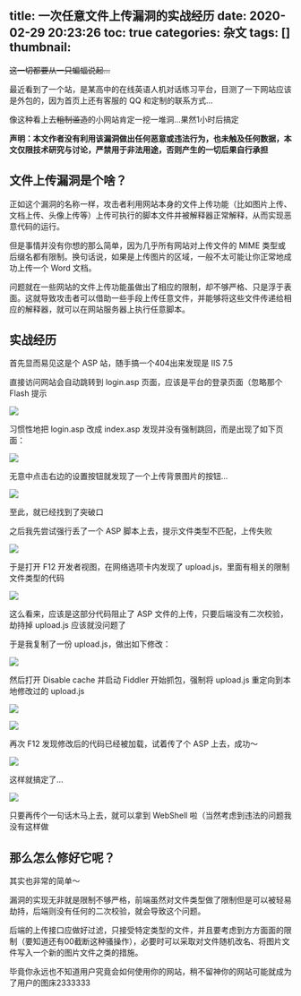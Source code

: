 title: 一次任意文件上传漏洞的实战经历
date: 2020-02-29 20:23:26
toc: true
categories: 杂文
tags: []
thumbnail: 
---
~~这一切都要从一只蝙蝠说起...~~

最近看到了一个站，是某高中的在线英语人机对话练习平台，目测了一下网站应该是外包的，因为首页上还有客服的 QQ 和定制的联系方式...

像这种看上去~~粗制滥造~~的小网站肯定一挖一堆洞...果然1小时后搞定

**声明：本文作者没有利用该漏洞做出任何恶意或违法行为，也未触及任何数据，本文仅限技术研究与讨论，严禁用于非法用途，否则产生的一切后果自行承担**

<!--more-->

## 文件上传漏洞是个啥？ ##

正如这个漏洞的名称一样，攻击者利用网站本身的文件上传功能（比如图片上传、文档上传、头像上传等）上传可执行的脚本文件并被解释器正常解释，从而实现恶意代码的运行。

但是事情并没有你想的那么简单，因为几乎所有网站对上传文件的 MIME 类型或后缀名都有限制。换句话说，如果是上传图片的区域，一般不太可能让你正常地成功上传一个 Word 文档。

问题就在一些网站的文件上传功能虽做出了相应的限制，却不够严格、只是浮于表面。这就导致攻击者可以借助一些手段上传任意文件，并能够将这些文件传递给相应的解释器，就可以在网站服务器上执行任意脚本。

## 实战经历 ##

首先显而易见这是个 ASP 站，随手搞一个404出来发现是 IIS 7.5

直接访问网站会自动跳转到 login.asp 页面，应该是平台的登录页面（忽略那个 Flash 提示

![](https://blog-img-1251828412.file.myqcloud.com/2020/02/29/login.jpeg)

习惯性地把 login.asp 改成 index.asp 发现并没有强制跳回，而是出现了如下页面：

![](https://blog-img-1251828412.file.myqcloud.com/2020/02/29/index.jpeg)

无意中点击右边的设置按钮就发现了一个上传背景图片的按钮...

![](https://blog-img-1251828412.file.myqcloud.com/2020/02/29/settings.jpeg)

至此，就已经找到了突破口

之后我先尝试强行丢了一个 ASP 脚本上去，提示文件类型不匹配，上传失败

![](https://blog-img-1251828412.file.myqcloud.com/2020/02/29/error.jpeg)

于是打开 F12 开发者视图，在网络选项卡内发现了 upload.js，里面有相关的限制文件类型的代码

![](https://blog-img-1251828412.file.myqcloud.com/2020/02/29/ojs.jpeg)

这么看来，应该是这部分代码阻止了 ASP 文件的上传，只要后端没有二次校验，劫持掉 upload.js 应该就没问题了

于是我复制了一份 upload.js，做出如下修改：

![](https://blog-img-1251828412.file.myqcloud.com/2020/02/29/editjs.png)

然后打开 Disable cache 并启动 Fiddler 开始抓包，强制将 upload.js 重定向到本地修改过的 upload.js

![](https://blog-img-1251828412.file.myqcloud.com/2020/02/29/dc.jpeg)

![](https://blog-img-1251828412.file.myqcloud.com/2020/02/29/fiddler.jpeg)

再次 F12 发现修改后的代码已经被加载，试着传了个 ASP 上去，成功～

![](https://blog-img-1251828412.file.myqcloud.com/2020/02/29/njs.jpeg)

这样就搞定了...

![](https://blog-img-1251828412.file.myqcloud.com/2020/02/29/hacked.jpeg)

只要再传个一句话木马上去，就可以拿到 WebShell 啦（当然考虑到违法的问题我没有这样做

## 那么怎么修好它呢？ ##

其实也非常的简单～

漏洞的实现无非就是限制不够严格，前端虽然对文件类型做了限制但是可以被轻易劫持，后端则没有任何的二次校验，就会导致这个问题。

后端的上传接口应做好过滤，只接受特定类型的文件，并且要考虑到方方面面的限制（要知道还有00截断这种骚操作），必要时可以采取对文件随机改名、将图片文件写入一个新的图片文件之类的措施。

毕竟你永远也不知道用户究竟会如何使用你的网站，稍不留神你的网站可能就成为了用户的图床2333333